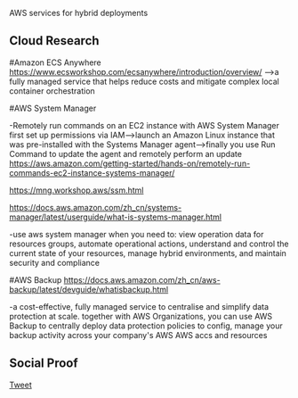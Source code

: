 AWS services for hybrid deployments 

## Cloud Research

#Amazon ECS Anywhere https://www.ecsworkshop.com/ecsanywhere/introduction/overview/
-->a fully managed service that helps reduce costs and mitigate complex local container orchestration 

#AWS System Manager 

-Remotely run commands on an EC2 instance with AWS System Manager 
first set up permissions via IAM-->launch an Amazon Linux instance that was pre-installed with the Systems Manager agent-->finally you use Run Command to update the agent and remotely perform an update 
https://aws.amazon.com/getting-started/hands-on/remotely-run-commands-ec2-instance-systems-manager/

https://mng.workshop.aws/ssm.html

https://docs.aws.amazon.com/zh_cn/systems-manager/latest/userguide/what-is-systems-manager.html

-use aws system manager when you need to: view operation data for resources groups, automate operational actions, understand and control the current state of your resources, manage hybrid environments, and maintain security and compliance 

#AWS Backup https://docs.aws.amazon.com/zh_cn/aws-backup/latest/devguide/whatisbackup.html

-a cost-effective, fully managed service to centralise and simplify data protection at scale. together with AWS Organizations, you can use AWS Backup to centrally deploy data protection policies to config, manage your backup activity across your company's AWS AWS accs and resources 



## Social Proof


[Tweet](https://twitter.com/Sandy87163104/status/1627435724181045250)
